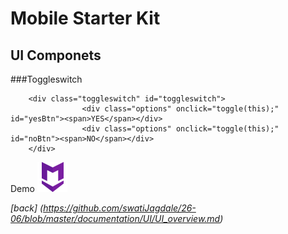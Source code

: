Mobile Starter Kit
================================

UI Componets
--------------------------------

###Toggleswitch


		
		<div class="toggleswitch" id="toggleswitch">	
					<div class="options" onclick="toggle(this);" id="yesBtn"><span>YES</span></div>
					<div class="options" onclick="toggle(this);" id="noBtn"><span>NO</span></div>
		</div> 
	

Demo
![alt text][toggleswitch]

[toggleswitch]: https://github.com/adam-p/markdown-here/raw/master/src/common/images/icon48.png "Logo Title Text 2"

*[back] (https://github.com/swatiJagdale/26-06/blob/master/documentation/UI/UI_overview.md)*  

